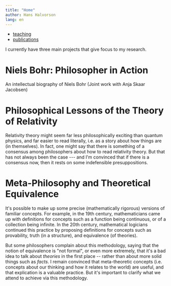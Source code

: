 ```yaml
---
title: "Home"
author: Hans Halvorson
lang: en
---
```


<nav>
  <ul>
    <li><a href="teaching">teaching</a></li>
    <li><a href="publications">publications</a></li>
    <!-- Add more list items for additional sections -->
  </ul>
</nav>

I currently have three main projects that give focus to my research.

# Niels Bohr: Philosopher in Action

An intellectual biography of Niels Bohr (Joint work with Anja Skaar
Jacobsen)

# Philosophical Lessons of the Theory of Relativity

Relativity theory might seem far less philosophically exciting than
quantum physics, and far easier to read literally, i.e. as a story
about how things are (in themselves). In fact, one might say that
there is something of a consensus among philosophers about how to read
relativity theory. But that has not always been the case --- and I'm
convinced that if there is a consensus now, then it rests on some
indefensible presuppositions.
   
# Meta-Philosophy and Theoretical Equivalence

It's possible to make up some precise (mathematically rigorous)
versions of familiar concepts. For example, in the 19th century,
mathematicians came up with definitions for concepts such as a
function being continuous, or of a collection being infinite. In the
20th century, mathematical logicians continued this practice by
proposing definitions for concepts such as provability, truth (in a
structure), and equivalence (of theories).

But some philosophers complain about this methodology, saying that the
notion of equivalence is "not formal", or even more extremely, that
it's a bad idea to talk about *theories* in the first place -- rather
	than about more solid things such as *facts*. I remain convinced that
meta-theoretic concepts (i.e. concepts about our thinking and how it
relates to the world) are useful, and that explication is a valuable
practice. But it's important to clarify what we attend to achieve via
this methodology.



